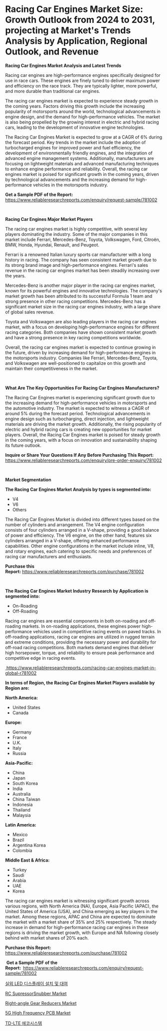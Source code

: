<p><h1>Racing Car Engines Market Size: Growth Outlook from 2024 to 2031, projecting at Market's Trends Analysis by Application, Regional Outlook, and Revenue</h1></p><p><strong>Racing Car Engines Market Analysis and Latest Trends</strong></p>
<p><p>Racing car engines are high-performance engines specifically designed for use in race cars. These engines are finely tuned to deliver maximum power and efficiency on the race track. They are typically lighter, more powerful, and more durable than traditional car engines.</p><p>The racing car engines market is expected to experience steady growth in the coming years. Factors driving this growth include the increasing popularity of motorsports around the world, technological advancements in engine design, and the demand for high-performance vehicles. The market is also being propelled by the growing interest in electric and hybrid racing cars, leading to the development of innovative engine technologies.</p><p>The Racing Car Engines Market is expected to grow at a CAGR of 6% during the forecast period. Key trends in the market include the adoption of turbocharged engines for improved power and fuel efficiency, the development of environmentally friendly engines, and the integration of advanced engine management systems. Additionally, manufacturers are focusing on lightweight materials and advanced manufacturing techniques to enhance engine performance and reliability. Overall, the racing car engines market is poised for significant growth in the coming years, driven by technological advancements and the increasing demand for high-performance vehicles in the motorsports industry.</p></p>
<p><strong>Get a Sample PDF of the Report:&nbsp;</strong> <a href="https://www.reliableresearchreports.com/enquiry/request-sample/781002">https://www.reliableresearchreports.com/enquiry/request-sample/781002</a></p>
<p>&nbsp;</p>
<p><strong>Racing Car Engines Major Market Players</strong></p>
<p><p>The racing car engines market is highly competitive, with several key players dominating the industry. Some of the major companies in this market include Ferrari, Mercedes-Benz, Toyota, Volkswagen, Ford, Citroën, BMW, Honda, Hyundai, Renault, and Peugeot. </p><p>Ferrari is a renowned Italian luxury sports car manufacturer with a long history in racing. The company has seen consistent market growth due to its strong brand image and high-performance engines. Ferrari's sales revenue in the racing car engines market has been steadily increasing over the years.</p><p>Mercedes-Benz is another major player in the racing car engines market, known for its powerful engines and innovative technologies. The company's market growth has been attributed to its successful Formula 1 team and strong presence in other racing competitions. Mercedes-Benz has a significant market size in the racing car engines industry, with a large share of global sales revenue.</p><p>Toyota and Volkswagen are also leading players in the racing car engines market, with a focus on developing high-performance engines for different racing categories. Both companies have shown consistent market growth and have a strong presence in key racing competitions worldwide.</p><p>Overall, the racing car engines market is expected to continue growing in the future, driven by increasing demand for high-performance engines in the motorsports industry. Companies like Ferrari, Mercedes-Benz, Toyota, and Volkswagen are well-positioned to capitalize on this growth and maintain their competitiveness in the market.</p></p>
<p>&nbsp;</p>
<p><strong>What Are The Key Opportunities For Racing Car Engines Manufacturers?</strong></p>
<p><p>The Racing Car Engines market is experiencing significant growth due to the increasing demand for high-performance vehicles in motorsports and the automotive industry. The market is expected to witness a CAGR of around 5% during the forecast period. Technological advancements in engine design such as turbocharging, direct injection, and lightweight materials are driving the market growth. Additionally, the rising popularity of electric and hybrid racing cars is creating new opportunities for market players. Overall, the Racing Car Engines market is poised for steady growth in the coming years, with a focus on innovation and sustainability shaping its future outlook.</p></p>
<p><strong>Inquire or Share Your Questions If Any Before Purchasing This Report:</strong> <a href="https://www.reliableresearchreports.com/enquiry/pre-order-enquiry/781002">https://www.reliableresearchreports.com/enquiry/pre-order-enquiry/781002</a></p>
<p>&nbsp;</p>
<p><strong>Market Segmentation</strong></p>
<p><strong>The Racing Car Engines Market Analysis by types is segmented into:</strong></p>
<p><ul><li>V4</li><li>V6</li><li>Others</li></ul></p>
<p><p>The Racing Car Engines Market is divided into different types based on the number of cylinders and arrangement. The V4 engine configuration consists of four cylinders arranged in a V-shape, providing a good balance of power and efficiency. The V6 engine, on the other hand, features six cylinders arranged in a V-shape, offering enhanced performance capabilities. Other engine configurations in the market include inline, V8, and rotary engines, each catering to specific needs and preferences of racing car manufacturers and enthusiasts.</p></p>
<p><strong>Purchase this Report:&nbsp;</strong><a href="https://www.reliableresearchreports.com/purchase/781002">https://www.reliableresearchreports.com/purchase/781002</a></p>
<p>&nbsp;</p>
<p><strong>The Racing Car Engines Market Industry Research by Application is segmented into:</strong></p>
<p><ul><li>On-Roading</li><li>Off-Roading</li></ul></p>
<p><p>Racing car engines are essential components in both on-roading and off-roading markets. In on-roading applications, these engines power high-performance vehicles used in competitive racing events on paved tracks. In off-roading applications, racing car engines are utilized in rugged terrain and extreme conditions, providing the necessary power and durability for off-road racing competitions. Both markets demand engines that deliver high horsepower, torque, and reliability to ensure peak performance and competitive edge in racing events.</p></p>
<p><a href="https://www.reliableresearchreports.com/racing-car-engines-market-in-global-r781002">&nbsp;https://www.reliableresearchreports.com/racing-car-engines-market-in-global-r781002</a></p>
<p><strong>In terms of Region, the Racing Car Engines Market Players available by Region are:</strong></p>
<p>
    <p> <strong> North America: </strong>
        <ul>
            <li>United States</li>
            <li>Canada</li>
        </ul>
        </p> 
    <p> <strong> Europe: </strong>
        <ul>
            <li>Germany</li>
            <li>France</li>
            <li>U.K.</li>
            <li>Italy</li>
            <li>Russia</li>
        </ul>
        </p> 
    <p> <strong> Asia-Pacific: </strong>
        <ul>
            <li>China</li>
            <li>Japan</li>
            <li>South Korea</li>
            <li>India</li>
            <li>Australia</li>
            <li>China Taiwan</li>
            <li>Indonesia</li>
            <li>Thailand</li>
            <li>Malaysia</li>
        </ul>
        </p> 
    <p> <strong> Latin America: </strong>
        <ul>
            <li>Mexico</li>
            <li>Brazil</li>
            <li>Argentina Korea</li>
            <li>Colombia</li>
        </ul>
        </p> 
    <p> <strong> Middle East & Africa: </strong>
        <ul>
            <li>Turkey</li>
            <li>Saudi</li>
            <li>Arabia</li>
            <li>UAE</li>
            <li>Korea</li>
        </ul>
    </p>
    </p>
<p><p>The racing car engines market is witnessing significant growth across various regions, with North America (NA), Europe, Asia Pacific (APAC), the United States of America (USA), and China emerging as key players in the market. Among these regions, APAC and China are expected to dominate the market with a market share of 35% and 25% respectively. The steady increase in demand for high-performance racing car engines in these regions is driving the market growth, with Europe and NA following closely behind with market shares of 20% each.</p></p>
<p><strong>Purchase this Report: </strong><a href="https://www.reliableresearchreports.com/purchase/781002">https://www.reliableresearchreports.com/purchase/781002</a></p>
<p>&nbsp;<strong>Get a Sample PDF of the Report:&nbsp;&nbsp;</strong><a href="https://www.reliableresearchreports.com/enquiry/request-sample/781002">https://www.reliableresearchreports.com/enquiry/request-sample/781002</a></p>
<p><strong></strong></p>
<p><p><a href="https://github.com/vss5505pa7z1p/Market-Research-Report-List-2/blob/main/2640648105266.md">실외 LED 디스플레이 설치 및 대여</a></p><p><a href="https://issuu.com/reportprime-2/docs/rc-supressorsnubber-market-size-203_b564747d117c49">RC SupressorSnubber Market</a></p><p><a href="https://github.com/josesg55/Market-Research-Report-List-3/blob/main/right-angle-gear-reducers-market.md">Right-angle Gear Reducers Market</a></p><p><a href="https://issuu.com/reportprime-2/docs/5g-high-frequency-pcb-market-size-2030.pptx">5G High Frequency PCB Market</a></p><p><a href="https://github.com/konokaryan/Market-Research-Report-List-1/blob/main/4449644105265.md">TD-LTE 에코시스템</a></p></p>